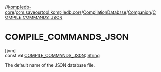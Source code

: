 //[kompiledb-core](../../../../index.md)/[com.saveourtool.kompiledb.core](../../index.md)/[CompilationDatabase](../index.md)/[Companion](index.md)/[COMPILE_COMMANDS_JSON](-c-o-m-p-i-l-e_-c-o-m-m-a-n-d-s_-j-s-o-n.md)

# COMPILE_COMMANDS_JSON

[jvm]\
const val [COMPILE_COMMANDS_JSON](-c-o-m-p-i-l-e_-c-o-m-m-a-n-d-s_-j-s-o-n.md): [String](https://kotlinlang.org/api/latest/jvm/stdlib/kotlin/-string/index.html)

The default name of the JSON database file.
